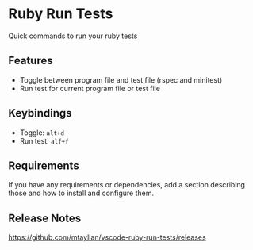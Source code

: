 # Ruby Run Tests

Quick commands to run your ruby tests

## Features

- Toggle between program file and test file (rspec and minitest)
- Run test for current program file or test file

## Keybindings

- Toggle: `alt+d`
- Run test: `alf+f`

## Requirements

If you have any requirements or dependencies, add a section describing those and how to install and configure them.

## Release Notes

https://github.com/mtayllan/vscode-ruby-run-tests/releases
